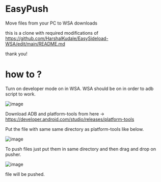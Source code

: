# EasyPush
Move files from your PC to WSA downloads

this is a clone with required modifications of 
https://github.com/HarshalKudale/EasySideload-WSA/edit/main/README.md

thank you!

# how to ?

Turn on developer mode on in WSA. WSA should be on in order to adb script to work.

![image](https://user-images.githubusercontent.com/54770218/138224577-a58fc54a-e723-4ab7-9d1e-7a136b540c10.png)

Download ADB and platform-tools from here -> https://developer.android.com/studio/releases/platform-tools

Put the file with same same directory as platform-tools like below.

![image](https://user-images.githubusercontent.com/33003891/138290929-e96dcd24-cc61-45bd-964a-fe534d598b28.png)

To push files just put them in same directory and then drag and drop on pusher.

![image](https://user-images.githubusercontent.com/33003891/138291102-fb8730ff-64de-4298-84d8-2ce372d0cdc7.png)

file will be pushed.

